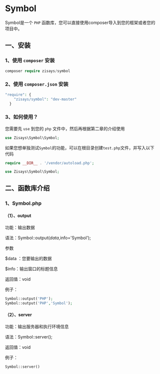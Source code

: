 # Symbol

Symbol是一个 `PHP` 函数库，您可以直接使用composer导入到您的框架或者您的项目中。

## 一、安装

### 1、使用 `composer` 安装

```php
composer require zisays/symbol
```

### 2、使用 `composer.json` 安装

```php
"require": {
    "zisays/symbol": "dev-master"
  }
```

### 3、如何使用？

您需要先 `use` 到您的 `php` 文件中，然后再根据第二章的介绍使用

```php
use Zisays\Symbol\Symbol;
```

如果您想单独测试`Symbol`的功能，可以在根目录创建`test.php`文件，并写入以下代码

```php
require __DIR__ . '/vendor/autoload.php';

use Zisays\Symbol\Symbol;
```



## 二、函数库介绍

### 1、Symbol.php

#### （1）、output

功能：输出数据

语法：Symbol::output($data,$info='Symbol');

参数

$data ：您要输出的数据

$info：输出窗口的标题信息

返回值：void

例子：

```php
Symbol::output('PHP');
Symbol::output('PHP','Symbol');
```

#### （2）、server

功能：输出服务器和执行环境信息

语法：Symbol::server();

返回值：void

例子：

```php
Symbol::server()
```

